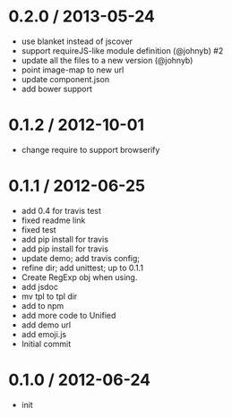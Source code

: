
0.2.0 / 2013-05-24 
==================

  * use blanket instead of jscover
  * support requireJS-like module definition (@johnyb) #2
  * update all the files to a new version (@johnyb)
  * point image-map to new url
  * update component.json
  * add bower support

0.1.2 / 2012-10-01
==================

  * change require to support browserify

0.1.1 / 2012-06-25
==================

  * add 0.4 for travis test
  * fixed readme link
  * fixed test
  * add pip install for travis
  * add pip install for travis
  * update demo; add travis config;
  * refine dir; add unittest; up to 0.1.1
  * Create RegExp obj when using.
  * add jsdoc
  * mv tpl to tpl dir
  * add to npm
  * add more code to Unified
  * add demo url
  * add emoji.js
  * Initial commit

0.1.0 / 2012-06-24
==================

  * init
